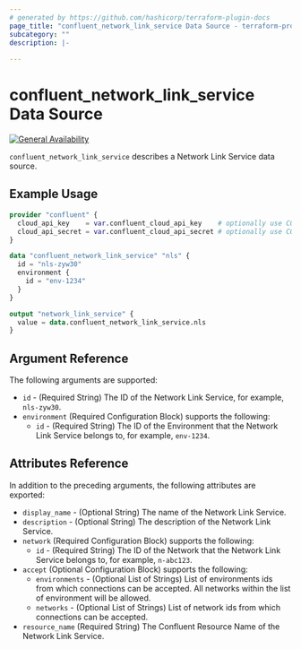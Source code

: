 ```yaml
---
# generated by https://github.com/hashicorp/terraform-plugin-docs
page_title: "confluent_network_link_service Data Source - terraform-provider-confluent"
subcategory: ""
description: |-
   
---
```


# confluent_network_link_service Data Source

[![General Availability](https://img.shields.io/badge/Lifecycle%20Stage-General%20Availability-%2345c6e8)](https://docs.confluent.io/cloud/current/api.html#section/Versioning/API-Lifecycle-Policy)

`confluent_network_link_service` describes a Network Link Service data source.

## Example Usage

```terraform
provider "confluent" {
  cloud_api_key    = var.confluent_cloud_api_key    # optionally use CONFLUENT_CLOUD_API_KEY env var
  cloud_api_secret = var.confluent_cloud_api_secret # optionally use CONFLUENT_CLOUD_API_SECRET env var
}

data "confluent_network_link_service" "nls" {
  id = "nls-zyw30"
  environment {
    id = "env-1234"
  }
}

output "network_link_service" {
  value = data.confluent_network_link_service.nls
}
```

<!-- schema generated by tfplugindocs -->
## Argument Reference

The following arguments are supported:

- `id` - (Required String) The ID of the Network Link Service, for example, `nls-zyw30`.
- `environment` (Required Configuration Block) supports the following:
    - `id` - (Required String) The ID of the Environment that the Network Link Service belongs to, for example, `env-1234`.

## Attributes Reference

In addition to the preceding arguments, the following attributes are exported:

- `display_name` - (Optional String) The name of the Network Link Service.
- `description` - (Optional String) The description of the Network Link Service.
- `network` (Required Configuration Block) supports the following:
    - `id` - (Required String) The ID of the Network that the Network Link Service belongs to, for example, `n-abc123`.
- `accept` (Optional Configuration Block) supports the following:
    - `environments` - (Optional List of Strings) List of environments ids from which connections can be accepted. All networks within the list of environment will be allowed.
    - `networks` - (Optional List of Strings) List of network ids from which connections can be accepted.
- `resource_name` (Required String) The Confluent Resource Name of the Network Link Service.